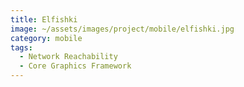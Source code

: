 ```yaml
---
title: Elfishki
image: ~/assets/images/project/mobile/elfishki.jpg
category: mobile
tags:
  - Network Reachability
  - Core Graphics Framework
---
```

